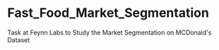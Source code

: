 # Fast_Food_Market_Segmentation

Task at Feynn Labs to Study the Market Segmentation on MCDonald's Dataset
